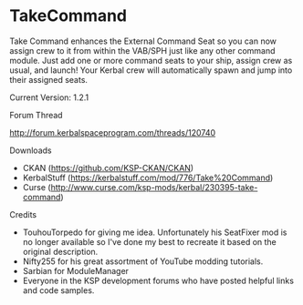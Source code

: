 # TakeCommand
Take Command enhances the External Command Seat so you can now assign crew to it from within the VAB/SPH just like any other command module.  Just add one or more command seats to your ship, assign crew as usual, and launch!  Your Kerbal crew will automatically spawn and jump into their assigned seats.

Current Version: 1.2.1

Forum Thread

http://forum.kerbalspaceprogram.com/threads/120740

Downloads
- CKAN (https://github.com/KSP-CKAN/CKAN)
- KerbalStuff (https://kerbalstuff.com/mod/776/Take%20Command)
- Curse (http://www.curse.com/ksp-mods/kerbal/230395-take-command)

Credits
- TouhouTorpedo for giving me idea.  Unfortunately his SeatFixer mod is no longer available so I've done my best to recreate it based on the original description.
- Nifty255 for his great assortment of YouTube modding tutorials.
- Sarbian for ModuleManager
- Everyone in the KSP development forums who have posted helpful links and code samples.
